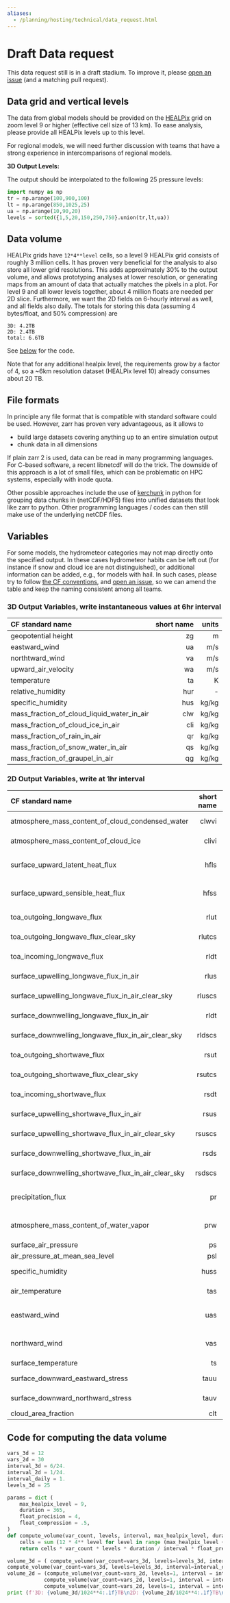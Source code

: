 ```yaml
---
aliases: 
  - /planning/hosting/technical/data_request.html
---
```


# Draft Data request

This data request still is in a draft stadium. To improve it, please [open an issue](https://github.com/digital-earths-global-hackathon/planning/issues) (and a matching pull request).

## Data grid and vertical levels

 The data from global models should be provided on the [HEALPix](https://easy.gems.dkrz.de/Processing/healpix/index.html) grid on zoom level 9 or higher (effective cell size of 13 km). To ease analysis, please provide all HEALPix levels up to this level.

 For regional models, we will need further discussion with teams that have a strong experience in intercomparisons of regional models.

**3D Output Levels:**

The output should be interpolated to the following 25 pressure levels:

```python
import numpy as np
tr = np.arange(100,900,100)
lt = np.arange(850,1025,25)
ua = np.arange(10,90,20)
levels = sorted({1,5,20,150,250,750}.union(tr,lt,ua))
```

## Data volume

HEALPix grids have `12*4**level` cells, so a level 9 HEALPix grid consists of roughly 3 million cells. It has proven very beneficial for the analysis to also store all lower grid resolutions. This adds approximately 30% to the output volume, and allows prototyping analyses at lower resolution, or generating maps from an amount of data that actually matches the pixels in a plot.
For level 9 and all lower levels together, about 4 million floats are needed per 2D slice.
Furthermore, we want the 2D fields on 6-hourly interval as well, and all fields also daily.
The totals for storing this data (assuming 4 bytes/float, and 50% compression) are

```
3D: 4.2TB
2D: 2.4TB
total: 6.6TB
```

See [below](#code-for-computing-the-volume) for the code.

Note that for any additional healpix level, the requirements grow by a factor of 4, so a ~6km resolution dataset (HEALPix level 10) already consumes about 20 TB.

## File formats
In principle any file format that is compatible with standard software could be used. However, zarr has proven very advantageous, as it allows to 

* build large datasets covering anything up to an entire simulation output
* chunk data in all dimensions

If plain zarr 2 is used, data can be read in many programming languages. For C-based software, a recent libnetcdf will do the trick. The downside of this approach is a lot of small files, which can be problematic on HPC systems, especially with inode quota.

Other possible approaches include the use of [kerchunk](https://fsspec.github.io/kerchunk/) in python for grouping data chunks in (netCDF/HDF5) files into unified datasets that look like zarr to python. Other programming languages / codes can then still make use of the underlying netCDF files.

## Variables

For some models, the hydrometeor categories may not map directly onto the specified output.  In these cases hydrometeor habits can be left out (for instance if snow and cloud ice are not distinguished), or additional information can be added, e.g., for models with hail. In such cases, please try to follow [the CF conventions](https://cfconventions.org/Data/cf-standard-names/current/build/cf-standard-name-table.html), and [open an issue](https://github.com/digital-earths-global-hackathon/planning/issues), so we can amend the table and keep the naming consistent among all teams.

### 3D Output Variables, write instantaneous values at 6hr interval

| CF standard name  | short name  |  units |
|:------------------|------------:|-------:|
| geopotential height | zg | m|
| eastward_wind | ua | m/s |
| northtward_wind | va | m/s |
| upward_air_velocity  | wa | m/s |
| temperature | ta | K | 
| relative_humidity | hur | - | 
| specific_humidity | hus | kg/kg | 
| mass_fraction_of_cloud_liquid_water_in_air | clw | kg/kg | 
| mass_fraction_of_cloud_ice_in_air | cli | kg/kg | 
| mass_fraction_of_rain_in_air | qr | kg/kg | 
| mass_fraction_of_snow_water_in_air | qs | kg/kg | 
| mass_fraction_of_graupel_in_air | qg | kg/kg | 


### 2D Output Variables, write at 1hr interval

| CF standard name  | short name  |  units | comment |
|:------------------|------------:|-------:|--------:|
| atmosphere_mass_content_of_cloud_condensed_water| clwvi  | kg m-2| |
| atmosphere_mass_content_of_cloud_ice| clivi  | kg m-2| |
| surface_upward_latent_heat_flux | hfls | W m-2| defined downward in paper |
| surface_upward_sensible_heat_flux | hfss | W m-2| defined downward in paper |
| toa_outgoing_longwave_flux | rlut | W m-2 | |
| toa_outgoing_longwave_flux_clear_sky | rlutcs | W m-2| |
| toa_incoming_longwave_flux | rldt | W m-2 | |
| surface_upwelling_longwave_flux_in_air | rlus | W m-2| |
| surface_upwelling_longwave_flux_in_air_clear_sky | rluscs | W m-2| |
| surface_downwelling_longwave_flux_in_air | rldt | W m-2| |
| surface_downwelling_longwave_flux_in_air_clear_sky | rldscs | W m-2| |
| toa_outgoing_shortwave_flux | rsut | W m-2| |
| toa_outgoing_shortwave_flux_clear_sky | rsutcs | W m-2| |
| toa_incoming_shortwave_flux           | rsdt | W m-2 | | 
| surface_upwelling_shortwave_flux_in_air | rsus | W m-2 | | 
| surface_upwelling_shortwave_flux_in_air_clear_sky | rsuscs | W m-2 | |
| surface_downwelling_shortwave_flux_in_air | rsds | W m-2 | |
| surface_downwelling_shortwave_flux_in_air_clear_sky | rsdscs | W m-2| |
| precipitation_flux | pr | kg m-2 s-1 | |
| atmosphere_mass_content_of_water_vapor | prw | kg m-2 s-1 | |
| surface_air_pressure | ps | Pa | |
| air_pressure_at_mean_sea_level | psl | Pa ||
| specific_humidity | huss | kg kg-1| 2m above ground |
| air_temperature | tas | K | 2m above ground |
| eastward_wind | uas | m s-1 | 10m above ground |
| northward_wind| vas | m s-1 | 10m above ground |
| surface_temperature | ts  | K | |
| surface_downward_eastward_stress | tauu | N m-2 | |
| surface_downward_northward_stress | tauv | N m-2 | | 
|  cloud_area_fraction | clt  | 1 | |


## Code for computing the data volume

```python
vars_3d = 12
vars_2d = 30
interval_3d = 6/24.
interval_2d = 1/24.
interval_daily = 1.
levels_3d = 25

params = dict ( 
    max_healpix_level = 9,
    duration = 365,
    float_precision = 4,
    float_compression = .5,
)
def compute_volume(var_count, levels, interval, max_healpix_level, duration, float_precision, float_compression):
    cells = sum (12 * 4** level for level in range (max_healpix_level + 1))
    return cells * var_count * levels * duration / interval * float_precision * float_compression

volume_3d = ( compute_volume(var_count=vars_3d, levels=levels_3d, interval=interval_3d, **params) +
compute_volume(var_count=vars_3d, levels=levels_3d, interval=interval_daily, **params))
volume_2d = (compute_volume(var_count=vars_2d, levels=1, interval = interval_2d, **params) + 
            compute_volume(var_count=vars_2d, levels=1, interval = interval_3d, **params) + 
            compute_volume(var_count=vars_2d, levels=1, interval = interval_daily, **params))
print (f'3D: {volume_3d/1024**4:.1f}TB\n2D: {volume_2d/1024**4:.1f}TB\ntotal: {(volume_3d+volume_2d)/1024**4:.1f}TB')
```
